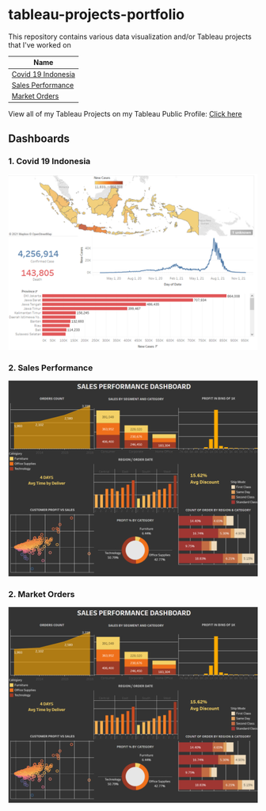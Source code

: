# tableau-projects-portfolio
This repository contains various data visualization and/or Tableau projects that I've worked on

| Name |
| ---- | 
| [Covid 19 Indonesia](https://public.tableau.com/views/Covid19Indonesia_16398105353000/Dashboard1?:language=en-US&:display_count=n&:origin=viz_share_link) |
| [Sales Performance](https://public.tableau.com/views/SalesPerformanceDashboard_16398437161950/Dashboard1?:language=en-US&:display_count=n&:origin=viz_share_link) |
| [Market Orders](https://public.tableau.com/views/MarketOrdersDashboard/Dashboard1?:language=en-US&:display_count=n&:origin=viz_share_link) |

 
 View all of my Tableau Projects on my Tableau Public Profile: [Click here](https://public.tableau.com/app/profile/leni.anggraini)
 
 ## Dashboards
 
 ### 1. Covid 19 Indonesia
 
 <img src="https://github.com/Leniianggraini/tableau-projects-portfolio/blob/main/Covid%2019%20Indonesia/Screenshot%20(54).png"/>
 
 ### 2. Sales Performance
 
 <img src="https://github.com/Leniianggraini/tableau-projects-portfolio/blob/main/Sales%20Performance/Screenshot%20(58).png"/>
 
  ### 2. Market Orders
 
 <img src="https://github.com/Leniianggraini/tableau-projects-portfolio/blob/main/Sales%20Performance/Screenshot%20(58).png"/>
